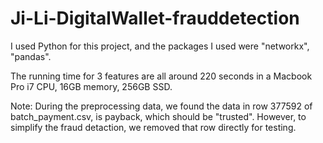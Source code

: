 # Ji-Li-DigitalWallet-frauddetection

I used Python for this project, and the packages I used were "networkx", "pandas".

The running time for 3 features are all around 220 seconds in a Macbook Pro i7 CPU, 16GB memory, 256GB SSD. 

Note: During the preprocessing data, we found the data in row 377592 of batch_payment.csv, is payback, which should be "trusted".
However, to simplify the fraud detaction, we removed that row directly for testing.

